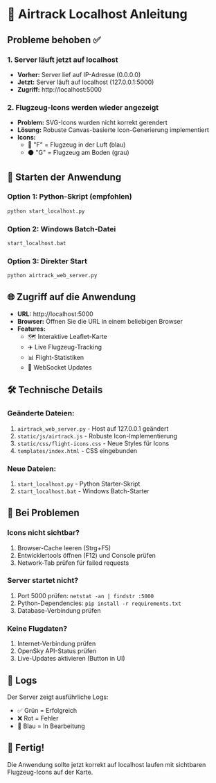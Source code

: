 # 🚀 Airtrack Localhost Anleitung

## Probleme behoben ✅

### 1. Server läuft jetzt auf localhost
- **Vorher:** Server lief auf IP-Adresse (0.0.0.0)
- **Jetzt:** Server läuft auf localhost (127.0.0.1:5000)
- **Zugriff:** http://localhost:5000

### 2. Flugzeug-Icons werden wieder angezeigt
- **Problem:** SVG-Icons wurden nicht korrekt gerendert
- **Lösung:** Robuste Canvas-basierte Icon-Generierung implementiert
- **Icons:** 
  - 🔵 "F" = Flugzeug in der Luft (blau)
  - ⚫ "G" = Flugzeug am Boden (grau)

## 🎯 Starten der Anwendung

### Option 1: Python-Skript (empfohlen)
```bash
python start_localhost.py
```

### Option 2: Windows Batch-Datei
```bash
start_localhost.bat
```

### Option 3: Direkter Start
```bash
python airtrack_web_server.py
```

## 🌐 Zugriff auf die Anwendung
- **URL:** http://localhost:5000
- **Browser:** Öffnen Sie die URL in einem beliebigen Browser
- **Features:**
  - 🗺️ Interaktive Leaflet-Karte
  - ✈️ Live Flugzeug-Tracking
  - 📊 Flight-Statistiken
  - 🔄 WebSocket Updates

## 🛠️ Technische Details

### Geänderte Dateien:
1. `airtrack_web_server.py` - Host auf 127.0.0.1 geändert
2. `static/js/airtrack.js` - Robuste Icon-Implementierung
3. `static/css/flight-icons.css` - Neue Styles für Icons
4. `templates/index.html` - CSS eingebunden

### Neue Dateien:
1. `start_localhost.py` - Python Starter-Skript
2. `start_localhost.bat` - Windows Batch-Starter

## 🔧 Bei Problemen

### Icons nicht sichtbar?
1. Browser-Cache leeren (Strg+F5)
2. Entwicklertools öffnen (F12) und Console prüfen
3. Network-Tab prüfen für failed requests

### Server startet nicht?
1. Port 5000 prüfen: `netstat -an | findstr :5000`
2. Python-Dependencies: `pip install -r requirements.txt`
3. Database-Verbindung prüfen

### Keine Flugdaten?
1. Internet-Verbindung prüfen
2. OpenSky API-Status prüfen
3. Live-Updates aktivieren (Button in UI)

## 📝 Logs
Der Server zeigt ausführliche Logs:
- ✅ Grün = Erfolgreich
- ❌ Rot = Fehler
- 🔄 Blau = In Bearbeitung

## 🎉 Fertig!
Die Anwendung sollte jetzt korrekt auf localhost laufen mit sichtbaren Flugzeug-Icons auf der Karte.
